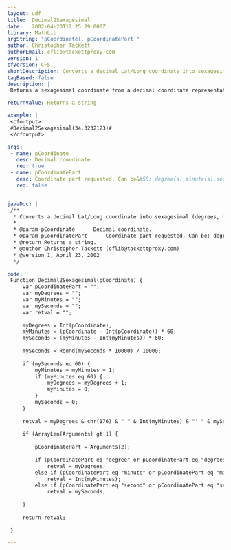 ```yaml
---
layout: udf
title:  Decimal2Sexagesimal
date:   2002-04-23T12:25:29.000Z
library: MathLib
argString: "pCoordinate[, pCoordinatePart]"
author: Christopher Tackett
authorEmail: cflib@tackettproxy.com
version: 1
cfVersion: CF5
shortDescription: Converts a decimal Lat/Long coordinate into sexagesimal (degrees, minutes, seconds).
tagBased: false
description: |
 Returns a sexagesimal coordinate from a decimal coordinate representation.  Also will return just a part of the sexagesimal coordinate if requested.

returnValue: Returns a string.

example: |
 <cfoutput>
 #Decimal2Sexagesimal(34.3232123)#
 </cfoutput>

args:
 - name: pCoordinate
   desc: Decimal coordinate.
   req: true
 - name: pCoordinatePart
   desc: Coordinate part requested. Can be&#58; degree(s),minute(s),second(s)
   req: false


javaDoc: |
 /**
  * Converts a decimal Lat/Long coordinate into sexagesimal (degrees, minutes, seconds).
  * 
  * @param pCoordinate      Decimal coordinate. 
  * @param pCoordinatePart      Coordinate part requested. Can be: degree(s),minute(s),second(s) 
  * @return Returns a string. 
  * @author Christopher Tackett (cflib@tackettproxy.com) 
  * @version 1, April 23, 2002 
  */

code: |
 Function Decimal2Sexagesimal(pCoordinate) {
     var pCoordinatePart = "";
     var myDegrees = "";
     var myMinutes = "";
     var mySeconds = "";
     var retval = "";
     
     myDegrees = Int(pCoordinate);
     myMinutes = (pCoordinate - Int(pCoordinate)) * 60;
     mySeconds = (myMinutes - Int(myMinutes)) * 60;
     
     mySeconds = Round(mySeconds * 10000) / 10000;
     
     if (mySeconds eq 60) {
         myMinutes = myMinutes + 1;
         if (myMinutes eq 60) {
             myDegrees = myDegrees + 1;
             myMinutes = 0;
         }
         mySeconds = 0;
     }
     
     retval = myDegrees & chr(176) & " " & Int(myMinutes) & "' " & mySeconds & chr(34);
     
     if (ArrayLen(Arguments) gt 1) {
     
         pCoordinatePart = Arguments[2];
         
         if (pCoordinatePart eq "degree" or pCoordinatePart eq "degrees" or pCoordinatePart eq 1)
             retval = myDegrees;
         else if (pCoordinatePart eq "minute" or pCoordinatePart eq "minutes" or pCoordinatePart eq 2)
             retval = Int(myMinutes);
         else if (pCoordinatePart eq "second" or pCoordinatePart eq "seconds" or pCoordinatePart eq 3)
             retval = mySeconds;
             
     }
     
     return retval;
 
 }

---
```


